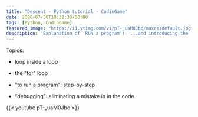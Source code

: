 ```yaml
---
title: "Descent - Python tutorial - CodinGame"
date: 2020-07-30T18:32:30+00:00
tags: [Python, CodinGame]
featured_image: "https://i1.ytimg.com/vi/pT-_uaM0Jbo/maxresdefault.jpg"
description: "Explanation of 'RUN a program'!  ...and introducing the 'for' loop"
---
```

Topics:

- loop inside a loop

- the "for" loop

- "to run a program":  step-by-step

- "debugging": eliminating a mistake in in the code

{{< youtube pT-_uaM0Jbo >}}